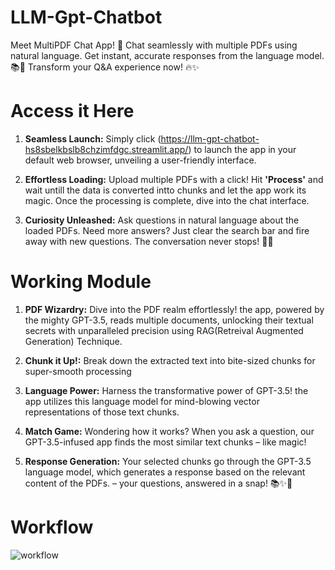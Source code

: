 # LLM-Gpt-Chatbot
Meet MultiPDF Chat App! 🚀 Chat seamlessly with multiple PDFs using natural language. Get instant, accurate responses from the language model. 📚💬 Transform your Q&A experience now! 🔥✨

# Access it Here
1.  **Seamless Launch:** Simply click (https://llm-gpt-chatbot-hs8sbelkbslb8chzimfdgc.streamlit.app/) to launch the app in your default web browser, unveiling a user-friendly interface.

2.  **Effortless Loading:** Upload multiple PDFs with a click! Hit **'Process'** and wait untill the data is converted intto chunks and let the app work its magic. Once the processing is complete, dive into the chat interface.

3.  **Curiosity Unleashed:** Ask questions in natural language about the loaded PDFs. Need more answers? Just clear the search bar and fire away with new questions. The conversation never stops! 🚀💬


# Working Module

1.  **PDF Wizardry:** Dive into the PDF realm effortlessly! the app, powered by the mighty GPT-3.5, reads multiple documents, unlocking their textual secrets with unparalleled precision using RAG(Retreival Augmented Generation) Technique.

2.  **Chunk it Up!:** Break down the extracted text into bite-sized chunks for super-smooth processing

3.  **Language Power:** Harness the transformative power of GPT-3.5! the app utilizes this language model for mind-blowing vector representations of those text chunks.

4.  **Match Game:** Wondering how it works? When you ask a question, our GPT-3.5-infused app finds the most similar text chunks – like magic!

5.  **Response Generation:** Your selected chunks go through the GPT-3.5 language model, which generates a response based on the relevant content of the PDFs. – your questions, answered in a snap! 📚✨🚀

# Workflow

![workflow](https://github.com/SyedTasi/LLM-Gpt-Chatbot/assets/43497485/419e2ee6-9514-424c-9ddd-24e461b30820)
